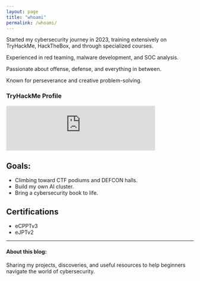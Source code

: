 ```yaml
---
layout: page
title: "whoami"
permalink: /whoami/
---
```


Started my cybersecurity journey in 2023, training extensively on TryHackMe, HackTheBox, and through specialized courses.

Experienced in red teaming, malware development, and SOC analysis.

Passionate about offense, defense, and everything in between.

Known for perseverance and creative problem-solving.

### TryHackMe Profile
<iframe src="https://tryhackme.com/api/v2/badges/public-profile?userPublicId=2458301" style="border:none; width:400px; height:120px; overflow:hidden;" scrolling="no"></iframe>

## Goals:
- Climbing toward CTF podiums and DEFCON halls.
- Build my own AI cluster.
- Bring a cybersecurity book to life.

## Certifications
- eCPPTv3
- eJPTv2

---

#### About this blog:
Sharing my projects, discoveries, and useful resources to help beginners navigate the world of cybersecurity.